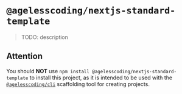 # `@agelesscoding/nextjs-standard-template`

> TODO: description

## Attention

You should **NOT** use `npm install @agelesscoding/nextjs-standard-template` to install this project, as it is intended to be used with the [`@agelesscoding/cli`](https://www.npmjs.com/package/@agelesscoding/cli) scaffolding tool for creating projects.

